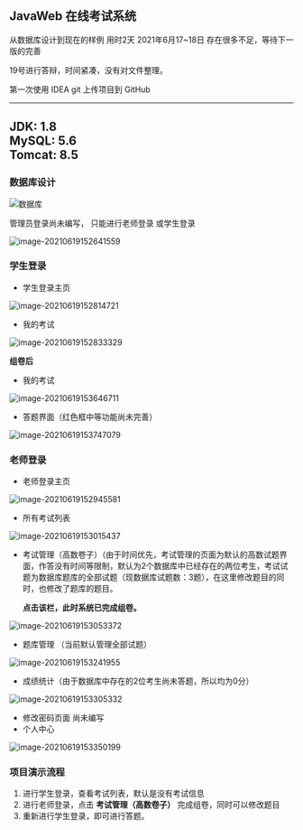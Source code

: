 ## JavaWeb 在线考试系统

从数据库设计到现在的样例 用时2天  2021年6月17~18日  存在很多不足，等待下一版的完善

19号进行答辩，时间紧凑，没有对文件整理。

第一次使用 IDEA git 上传项目到 GitHub

---
JDK: 1.8 <br/>
MySQL: 5.6 <br/>
Tomcat: 8.5 <br/>
---

### 数据库设计

![数据库](readme_img/数据库.png)


管理员登录尚未编写， 只能进行老师登录 或学生登录

![image-20210619152641559](readme_img/image-20210619152641559.png)

### 学生登录

- 学生登录主页

![image-20210619152814721](readme_img/image-20210619152814721.png)

- 我的考试

![image-20210619152833329](readme_img/image-20210619152833329.png)



**组卷后**

- 我的考试

![image-20210619153646711](readme_img/image-20210619153646711.png)

- 答题界面（红色框中等功能尚未完善）

![image-20210619153747079](readme_img/image-20210619153747079.png)

### 老师登录

- 老师登录主页

![image-20210619152945581](readme_img/image-20210619152945581.png)

- 所有考试列表

![image-20210619153015437](readme_img/image-20210619153015437.png)

- 考试管理（高数卷子）（由于时间优先，考试管理的页面为默认的高数试题界面，作答没有时间等限制，默认为2个数据库中已经存在的两位考生，考试试题为数据库题库的全部试题（现数据库试题数：3题），在这里修改题目的同时，也修改了题库的题目。

  **点击该栏，此时系统已完成组卷。**

![image-20210619153053372](readme_img/image-20210619153053372.png)

- 题库管理 （当前默认管理全部试题）

![image-20210619153241955](readme_img/image-20210619153241955.png)

- 成绩统计（由于数据库中存在的2位考生尚未答题，所以均为0分）

![image-20210619153305332](readme_img/image-20210619153305332.png)

- 修改密码页面 尚未编写
- 个人中心

![image-20210619153350199](readme_img/image-20210619153350199.png)



###  项目演示流程

1. 进行学生登录，查看考试列表，默认是没有考试信息
2. 进行老师登录，点击 **考试管理（高数卷子）** 完成组卷，同时可以修改题目
3. 重新进行学生登录，即可进行答题。

